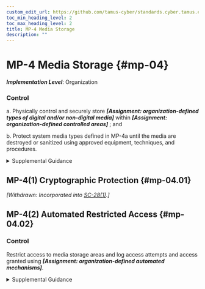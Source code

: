 ```yaml
---
custom_edit_url: https://github.com/tamus-cyber/standards.cyber.tamus.edu/tree/main/static/content/tamus.edu/TAMUS_profile.xml
toc_min_heading_level: 2
toc_max_heading_level: 2
title: MP-4 Media Storage
description: ""
---
```


# MP-4 Media Storage {#mp-04}

_**Implementation Level**_: Organization

### Control

a. Physically control and securely store _**[Assignment: organization-defined types of digital and/or non-digital media]**_ within _**[Assignment: organization-defined controlled areas]**_ ; and

b. Protect system media types defined in MP-4a until the media are destroyed or sanitized using approved equipment, techniques, and procedures.

<details>
  <summary>Supplemental Guidance</summary>

a. Physically control and securely store _**[Assignment: organization-defined types of digital and/or non-digital media]**_ within _**[Assignment: organization-defined controlled areas]**_ ; and

b. Protect system media types defined in MP-4a until the media are destroyed or sanitized using approved equipment, techniques, and procedures.

</details>

## MP-4(1) Cryptographic Protection {#mp-04.01}

_[Withdrawn: Incorporated into [SC-28(1)](../sc/sc-28#sc-28.01).]_

## MP-4(2) Automated Restricted Access {#mp-04.02}

### Control

Restrict access to media storage areas and log access attempts and access granted using _**[Assignment: organization-defined automated mechanisms]**_.

<details>
  <summary>Supplemental Guidance</summary>

Restrict access to media storage areas and log access attempts and access granted using _**[Assignment: organization-defined automated mechanisms]**_.

</details>

